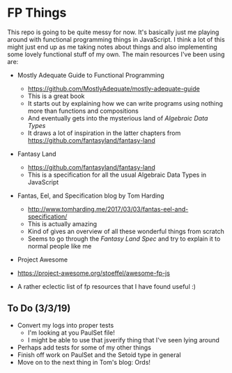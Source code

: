 # FP Things

This repo is going to be quite messy for now. It's basically just me playing around with functional programming things in JavaScript. I think a lot of this might just end up as me taking notes about things and also implementing some lovely functional stuff of my own. The main resources I've been using are:

- Mostly Adequate Guide to Functional Programming
  - https://github.com/MostlyAdequate/mostly-adequate-guide 
  - This is a great book
  - It starts out by explaining how we can write programs using nothing more than functions and compositions
  - And eventually gets into the mysterious land of *Algebraic Data Types* 
  - It draws a lot of inspiration in the latter chapters from https://github.com/fantasyland/fantasy-land

- Fantasy Land
  - https://github.com/fantasyland/fantasy-land
  - This is a specification for all the usual Algebraic Data Types in JavaScript

- Fantas, Eel, and Specification blog by Tom Harding
  - http://www.tomharding.me/2017/03/03/fantas-eel-and-specification/
  - This is actually amazing
  - Kind of gives an overview of all these wonderful things from scratch
  - Seems to go through the *Fantasy Land Spec* and try to explain it to normal people like me

- Project Awesome 
 - https://project-awesome.org/stoeffel/awesome-fp-js
 - A rather eclectic list of fp resources that I have found useful :) 

## To Do (3/3/19)

- Convert my logs into proper tests
  - I'm looking at you PaulSet file!
  - I might be able to use that jsverify thing that I've seen lying around
- Perhaps add tests for some of my other things
- Finish off work on PaulSet and the Setoid type in general
- Move on to the next thing in Tom's blog: Ords!
